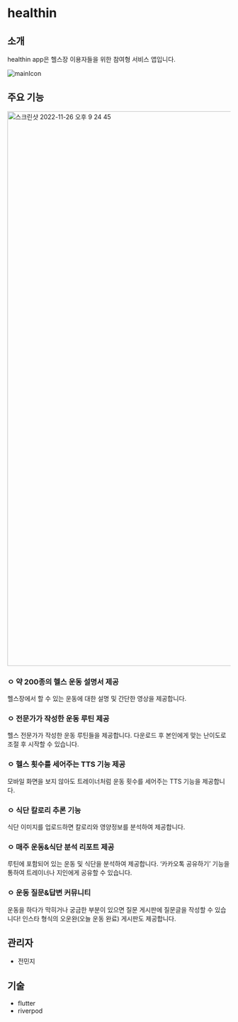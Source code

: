 # healthin

## 소개

healthin app은 헬스장 이용자들을 위한 참여형 서비스 앱입니다.

![mainIcon](https://user-images.githubusercontent.com/75278669/204088735-cf937aa6-ec30-4e71-8596-e396ec194f6e.png)






## 주요 기능
<img width="1252" alt="스크린샷 2022-11-26 오후 9 24 45" src="https://user-images.githubusercontent.com/75278669/204088824-7b194bc6-999c-45f9-84c6-260723727593.png">

### ㅇ 약 200종의 헬스 운동 설명서 제공
헬스장에서 할 수 있는 운동에 대한 설명 및 간단한 영상을 제공합니다.

### ㅇ 전문가가 작성한 운동 루틴 제공
헬스 전문가가 작성한 운동 루틴들을 제공합니다.
다운로드 후 본인에게 맞는 난이도로 조절 후 시작할 수 있습니다.

### ㅇ 헬스 횟수를 세어주는 TTS 기능 제공
모바일 화면을 보지 않아도 트레이너처럼 운동 횟수를 세어주는 TTS 기능을 제공합니다.

### ㅇ 식단 칼로리 추론 기능
식단 이미지를 업로드하면 칼로리와 영양정보를 분석하여 제공합니다.

### ㅇ 매주 운동&식단 분석 리포트 제공
루틴에 포함되어 있는 운동 및 식단을 분석하여 제공합니다.
‘카카오톡 공유하기’ 기능을 통하여 트레이너나 지인에게 공유할 수 있습니다.

### ㅇ 운동 질문&답변 커뮤니티
운동을 하다가 막히거나 궁금한 부분이 있으면 질문 게시판에 질문글을 작성할 수 있습니다!
인스타 형식의 오운완(오늘 운동 완료) 게시판도 제공합니다.

## 관리자
- 전민지

## 기술
- flutter
- riverpod
